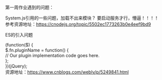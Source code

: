 第一周作业遇到的问题：

System.js引用的一些问题，加载不出来模块？
要启动服务才行，懵逼！！！！
参考资源地址：https://cnodejs.org/topic/5502ec1773263b0e4eef9bd9

ES的引入问题

(function($) {      
    $.fn.pluginName = function() {    
         // Our plugin implementation code goes here.    
    };     
})(jQuery);    
资源地址：https://www.cnblogs.com/weblv/p/5249841.html

